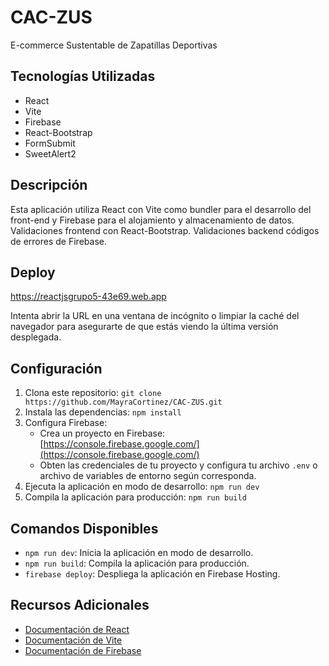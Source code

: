 # CAC-ZUS

E-commerce Sustentable de Zapatillas Deportivas 

## Tecnologías Utilizadas

- React
- Vite
- Firebase
- React-Bootstrap
- FormSubmit
- SweetAlert2

## Descripción

Esta aplicación utiliza React con Vite como bundler para el desarrollo del front-end y Firebase para el alojamiento y almacenamiento de datos.
Validaciones frontend con React-Bootstrap.
Validaciones backend códigos de errores de Firebase.

## Deploy

https://reactjsgrupo5-43e69.web.app

Intenta abrir la URL en una ventana de incógnito o limpiar la caché del navegador para asegurarte de que estás viendo la última versión desplegada.

## Configuración

1. Clona este repositorio: `git clone https://github.com/MayraCortinez/CAC-ZUS.git`
2. Instala las dependencias: `npm install`
3. Configura Firebase:
    - Crea un proyecto en Firebase: [https://console.firebase.google.com/](https://console.firebase.google.com/)
    - Obten las credenciales de tu proyecto y configura tu archivo `.env` o archivo de variables de entorno según corresponda.
4. Ejecuta la aplicación en modo de desarrollo: `npm run dev`
5. Compila la aplicación para producción: `npm run build`

## Comandos Disponibles

- `npm run dev`: Inicia la aplicación en modo de desarrollo.
- `npm run build`: Compila la aplicación para producción.
- `firebase deploy`: Despliega la aplicación en Firebase Hosting.

## Recursos Adicionales

- [Documentación de React](https://es.reactjs.org/docs/getting-started.html)
- [Documentación de Vite](https://vitejs.dev/guide/)
- [Documentación de Firebase](https://firebase.google.com/docs)

